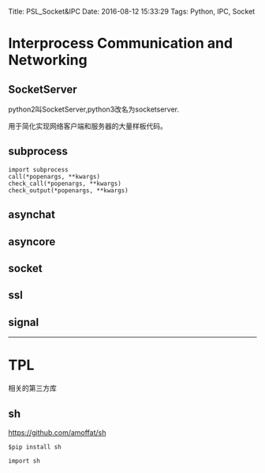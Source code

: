 Title: PSL_Socket&IPC
Date: 2016-08-12 15:33:29
Tags: Python, IPC, Socket



# Interprocess Communication and Networking

## SocketServer

python2叫SocketServer,python3改名为socketserver.

用于简化实现网络客户端和服务器的大量样板代码。

## subprocess

    import subprocess
    call(*popenargs, **kwargs)
    check_call(*popenargs, **kwargs)
    check_output(*popenargs, **kwargs)

## asynchat

## asyncore

## socket

## ssl

## signal

***

# TPL

相关的第三方库

## sh

<https://github.com/amoffat/sh>

    $pip install sh

    import sh
